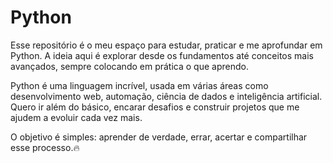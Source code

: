 # Python
Esse repositório é o meu espaço para estudar, praticar e me aprofundar em Python. A ideia aqui é explorar desde os fundamentos até conceitos mais avançados, sempre colocando em prática o que aprendo.

Python é uma linguagem incrível, usada em várias áreas como desenvolvimento web, automação, ciência de dados e inteligência artificial. Quero ir além do básico, encarar desafios e construir projetos que me ajudem a evoluir cada vez mais.

O objetivo é simples: aprender de verdade, errar, acertar e compartilhar esse processo.🔥








